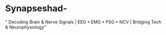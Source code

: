 # Synapseshad-
" Decoding Brain &amp; Nerve Signals | EEG • EMG • PSG • NCV | Bridging Tech &amp; Neurophysiology"
